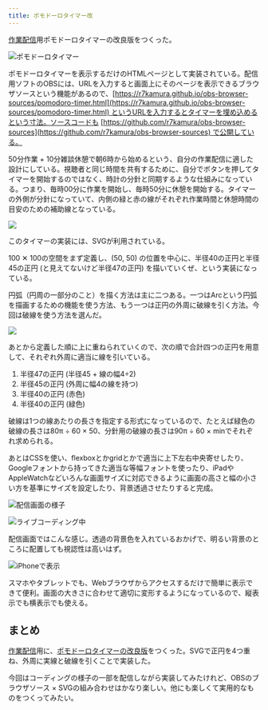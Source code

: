 ```yaml
---
title: ポモドーロタイマー改
---
```

[作業配信](https://www.youtube.com/c/r7kamura)用ポモドーロタイマーの改良版をつくった。

![](https://lh6.googleusercontent.com/oSOTA2pJXkFYM9Au7gIbBvGqs5fwvdDcW9fNHqSS08uM5sGIHT28eB4rA3PlsoxIB2HolCoy7Cx14O608rttGF8WFALWf_f3GoocWhr4X_u5jmR16yVS2ui1ZKV7o7JBGHuuKP0GJBj5TxN600dKMpbnDkpHrn68Vqje_ml4YpWXOX5DXJeRuuDOsA "ポモドーロタイマー")

ポモドーロタイマーを表示するだけのHTMLページとして実装されている。配信用ソフトのOBSには、URLを入力すると画面上にそのページを表示できるブラウザソースという機能があるので、[https://r7kamura.github.io/obs-browser-sources/pomodoro-timer.html](https://r7kamura.github.io/obs-browser-sources/pomodoro-timer.html) というURLを入力するとタイマーを埋め込めるという寸法。ソースコードも [https://github.com/r7kamura/obs-browser-sources](https://github.com/r7kamura/obs-browser-sources) で公開している。

50分作業 + 10分雑談休憩で朝6時から始めるという、自分の作業配信に適した設計にしている。視聴者と同じ時間を共有するために、自分でボタンを押してタイマーを開始するのではなく、時計の分針と同期するような仕組みになっている。つまり、毎時00分に作業を開始し、毎時50分に休憩を開始する。タイマーの外側が分針になっていて、内側の緑と赤の線がそれぞれ作業時間と休憩時間の目安のための補助線となっている。

![](https://lh5.googleusercontent.com/zj2Lu_TrD87brdSysAVbadIlfFHBaG8eXLE02NoCyqp6Jqqe3kSNUYUQdcSO7JtRWJfNc4gEQc3tjm6_b6ocGYwwsedXuMgywjnOiQpcgX0NPoUe-Xqauwn_Bru4yYX4Qmo5WUJVHaLsxz1cz7atyMawNrrQ1tk02ySAv7N7aSDQyRY2PvyxDW3kGQ)

このタイマーの実装には、SVGが利用されている。

100 ✕ 100の空間をまず定義し、(50, 50) の位置を中心に、半径40の正円と半径45の正円 (と見えてないけど半径47の正円) を描いていくぜ、という実装になっている。

円弧（円周の一部分のこと）を描く方法は主に二つある。一つはArcという円弧を描画するための機能を使う方法、もう一つは正円の外周に破線を引く方法。今回は破線を使う方法を選んだ。

![](https://lh5.googleusercontent.com/OgvcK450X4Iv4UlNDKS1XY0P23on00YO3A5L2o5vDUTfUgjGF_B9nTbV4afNbBsoQQrltk8OYLw0MiNXENhA6CSRUQgmHqNy82HTXcBiSEi0Pk0RvKXiv2NzH9DYnTlx6pKr2J8ECaI-JV6_JY9_hMFaUIqwEIiOalEUO5dSgYspLLRtZqcDIh3yZQ)

あとから定義した順に上に重ねられていくので、次の順で合計四つの正円を用意して、それぞれ外周に適当に線を引いている。

1.  半径47の正円 (半径45 + 線の幅4÷2)
2.  半径45の正円 (外周に幅4の線を持つ)
3.  半径40の正円 (赤色)
4.  半径40の正円 (緑色)

破線は1つの線あたりの長さを指定する形式になっているので、たとえば緑色の破線の長さは80π ÷ 60 × 50、分針用の破線の長さは90π ÷ 60 × minでそれぞれ求められる。

あとはCSSを使い、flexboxとかgridとかで適当に上下左右中央寄せしたり、Googleフォントから持ってきた適当な等幅フォントを使ったり、iPadやAppleWatchなどいろんな画面サイズに対応できるように画面の高さと幅の小さい方を基準にサイズを設定したり、背景透過させたりすると完成。

![](https://lh5.googleusercontent.com/Ljsd4iZH1clFjZcTb9o3e9Us-goXICpK1cZ5z_L99dKyPadPSUjwXI6VbuecthM1Kf7VJh3bnfhMkE7NeAPjixU2jNmWuXFZj29s1Uh_YhtDcgJSVTVafPWAuR3HawCFjQYyxLFr-TrpDeAseOXi8_I6_SEL2YKHHAZ7hzuxc1AhQHFJAeLo_7IJAg "配信画面の様子")

![](https://lh6.googleusercontent.com/XuPGDB-S65ruoWXkQylfeiaRte_uyJcwuMspcM95y1BMPMvch3OA6SkkNvXMWNyrwVdp1FDF-anNGWyzVOXWnOOkPMwnOfy0QqVo6jl2s3vk1aZp48PeHUpMHI6Wv7JDD3slKH4njhoB7zz7oxxA9PA8dAM6pHzsfJ4RyjEkvSNnGPs9k7mYlJDq-Q "ライブコーディング中")

配信画面ではこんな感じ。透過の背景色を入れているおかげで、明るい背景のところに配置しても視認性は高いはず。

![](https://lh3.googleusercontent.com/iiy9eULIRgq3fCOKkWyX_qkdkPIzgu5CIAK8DDZe4X7Ou3bRcY6WSmvEqqLODonW5VDIEcbaxO1AK5rw2P00G29t1czNk8WnJZuMO8WpvpuRGRvHNc5PSHcouhXc3o1suwyaIbVXspdHd_qtGDyEhBOUnHkVAtvgNTrNn6CuKuypOJWT91ZsdUxZWw "iPhoneで表示")

スマホやタブレットでも、Webブラウザからアクセスするだけで簡単に表示できて便利。画面の大きさに合わせて適切に変形するようになっているので、縦表示でも横表示でも使える。

まとめ
---

[作業配信](https://www.youtube.com/c/r7kamura)用に、[ポモドーロタイマーの改良版](https://github.com/r7kamura/obs-browser-sources)をつくった。SVGで正円を4つ重ね、外周に実線と破線を引くことで実装した。

今回はコーディングの様子の一部を配信しながら実装してみたけれど、OBSのブラウザソース × SVGの組み合わせはかなり楽しい。他にも楽しくて実用的なものをつくってみたい。
